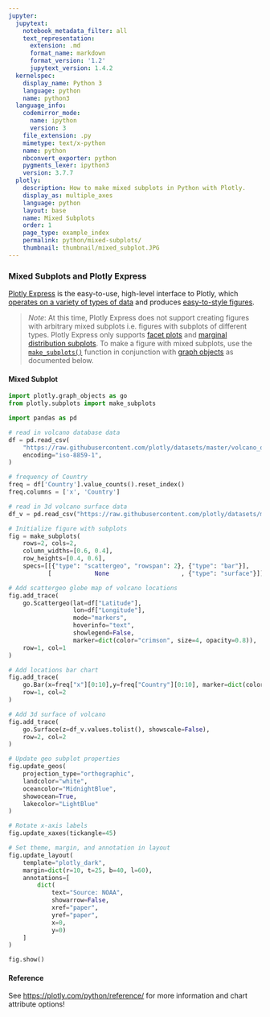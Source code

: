 ```yaml
---
jupyter:
  jupytext:
    notebook_metadata_filter: all
    text_representation:
      extension: .md
      format_name: markdown
      format_version: '1.2'
      jupytext_version: 1.4.2
  kernelspec:
    display_name: Python 3
    language: python
    name: python3
  language_info:
    codemirror_mode:
      name: ipython
      version: 3
    file_extension: .py
    mimetype: text/x-python
    name: python
    nbconvert_exporter: python
    pygments_lexer: ipython3
    version: 3.7.7
  plotly:
    description: How to make mixed subplots in Python with Plotly.
    display_as: multiple_axes
    language: python
    layout: base
    name: Mixed Subplots
    order: 1
    page_type: example_index
    permalink: python/mixed-subplots/
    thumbnail: thumbnail/mixed_subplot.JPG
---
```


### Mixed Subplots and Plotly Express

[Plotly Express](plotly-express.md) is the easy-to-use, high-level interface to Plotly, which [operates on a variety of types of data](px-arguments.md) and produces [easy-to-style figures](styling-plotly-express.md).

> *Note*: At this time, Plotly Express does not support creating figures with arbitrary mixed subplots i.e. figures with subplots of different types. Plotly Express only supports [facet plots](facet-plots.md) and [marginal distribution subplots](marginal-plots.md). To make a figure with mixed subplots, use the [`make_subplots()`](subplots.md) function in conjunction with [graph objects](graph-objects.md) as documented below.


#### Mixed Subplot

```python
import plotly.graph_objects as go
from plotly.subplots import make_subplots

import pandas as pd

# read in volcano database data
df = pd.read_csv(
    "https://raw.githubusercontent.com/plotly/datasets/master/volcano_db.csv",
    encoding="iso-8859-1",
)

# frequency of Country
freq = df['Country'].value_counts().reset_index()
freq.columns = ['x', 'Country']

# read in 3d volcano surface data
df_v = pd.read_csv("https://raw.githubusercontent.com/plotly/datasets/master/volcano.csv")

# Initialize figure with subplots
fig = make_subplots(
    rows=2, cols=2,
    column_widths=[0.6, 0.4],
    row_heights=[0.4, 0.6],
    specs=[[{"type": "scattergeo", "rowspan": 2}, {"type": "bar"}],
           [            None                    , {"type": "surface"}]])

# Add scattergeo globe map of volcano locations
fig.add_trace(
    go.Scattergeo(lat=df["Latitude"],
                  lon=df["Longitude"],
                  mode="markers",
                  hoverinfo="text",
                  showlegend=False,
                  marker=dict(color="crimson", size=4, opacity=0.8)),
    row=1, col=1
)

# Add locations bar chart
fig.add_trace(
    go.Bar(x=freq["x"][0:10],y=freq["Country"][0:10], marker=dict(color="crimson"), showlegend=False),
    row=1, col=2
)

# Add 3d surface of volcano
fig.add_trace(
    go.Surface(z=df_v.values.tolist(), showscale=False),
    row=2, col=2
)

# Update geo subplot properties
fig.update_geos(
    projection_type="orthographic",
    landcolor="white",
    oceancolor="MidnightBlue",
    showocean=True,
    lakecolor="LightBlue"
)

# Rotate x-axis labels
fig.update_xaxes(tickangle=45)

# Set theme, margin, and annotation in layout
fig.update_layout(
    template="plotly_dark",
    margin=dict(r=10, t=25, b=40, l=60),
    annotations=[
        dict(
            text="Source: NOAA",
            showarrow=False,
            xref="paper",
            yref="paper",
            x=0,
            y=0)
    ]
)

fig.show()
```

#### Reference
See https://plotly.com/python/reference/ for more information and chart attribute options!
